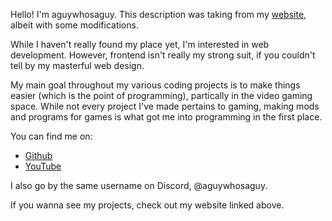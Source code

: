 Hello! I'm aguywhosaguy. This description was taking from my [website](https://aguywhosaguy.com), albeit with some modifications.

While I haven't really found my place yet, I'm interested in web development. However, frontend isn't really my strong suit, if you couldn't tell by my masterful web design.

My main goal throughout my various coding projects is to make things easier (which is the point of programming), partically in the video gaming space. While not every project I've made pertains to gaming, making mods and programs for games is what got me into programming in the first place.

You can find me on:

- [Github](https://github.com/aguywhosaguy)
- [YouTube](https://youtube.com/@aguywhosaguy)

I also go by the same username on Discord, @aguywhosaguy.

If you wanna see my projects, check out my website linked above.

